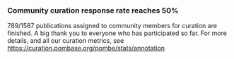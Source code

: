 ### Community curation response rate reaches 50%
<!-- pombase_flags: frontpage -->
<!-- newsfeed_thumbnail: canto.png -->

789/1587 publications assigned to community members for curation are finished.
A big thank you to everyone who has participated so far.
For more details, and all our curation metrics, see https://curation.pombase.org/pombe/stats/annotation
